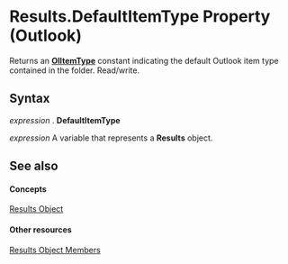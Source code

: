 
# Results.DefaultItemType Property (Outlook)

Returns an  **[OlItemType](d42959b8-6c91-4d9e-98db-7226780f9995.md)** constant indicating the default Outlook item type contained in the folder. Read/write.


## Syntax

 _expression_ . **DefaultItemType**

 _expression_ A variable that represents a **Results** object.


## See also


#### Concepts


[Results Object](59057f6f-8f6d-eed0-c945-240b9593b7ea.md)
#### Other resources


[Results Object Members](650f59fb-0dbd-3f5f-b289-2dfe9e33c20e.md)
